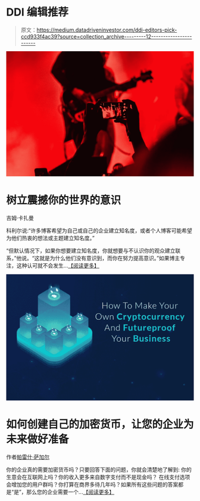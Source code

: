 # DDI 编辑推荐

> 原文：<https://medium.datadriveninvestor.com/ddi-editors-pick-ccd933f4ac39?source=collection_archive---------12----------------------->

![](img/b962cd6859da95f4c66de5f1652cecd4.png)

# 树立震撼你的世界的意识

吉姆·卡扎曼

科利尔说:“许多博客希望为自己或自己的企业建立知名度，或者个人博客可能希望为他们热衷的想法或主题建立知名度。”

“但默认情况下，如果你想要建立知名度，你就想要与不认识你的观众建立联系，”他说。“这就是为什么他们没有意识到，而你在努力提高意识。”如果博主专注，这种认可就不会发生...[【阅读更多】](https://www.datadriveninvestor.com/2019/04/03/build-awareness/)

![](img/2a270108a99604eb194323dd057ca296.png)

# 如何创建自己的加密货币，让您的企业为未来做好准备

作者[帕雷什·萨加尔](https://www.datadriveninvestor.com/author/pareshsagar/)

你的企业真的需要加密货币吗？只要回答下面的问题，你就会清楚地了解到:
你的生意会在互联网上吗？你的收入更多来自数字支付而不是现金吗？
在线支付选项会增加您的用户群吗？你打算在商界多待几年吗？如果所有这些问题的答案都是“是”，那么您的企业需要一个...[【阅读更多】](https://www.datadriveninvestor.com/2019/03/25/how-to-create-your-own-cryptocurrency-and-make-your-business-ready-for-the-future/)